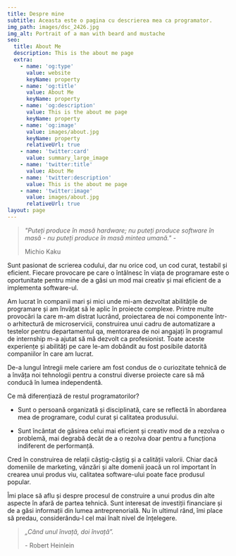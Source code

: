 ```yaml
---
title: Despre mine
subtitle: Aceasta este o pagina cu descrierea mea ca programator.
img_path: images/dsc_2426.jpg
img_alt: Portrait of a man with beard and mustache
seo:
  title: About Me
  description: This is the about me page
  extra:
    - name: 'og:type'
      value: website
      keyName: property
    - name: 'og:title'
      value: About Me
      keyName: property
    - name: 'og:description'
      value: This is the about me page
      keyName: property
    - name: 'og:image'
      value: images/about.jpg
      keyName: property
      relativeUrl: true
    - name: 'twitter:card'
      value: summary_large_image
    - name: 'twitter:title'
      value: About Me
    - name: 'twitter:description'
      value: This is the about me page
    - name: 'twitter:image'
      value: images/about.jpg
      relativeUrl: true
layout: page
---
```

> *"Puteți produce în masă hardware; nu puteți produce software în masă - nu puteți produce în masă mintea umană." -*
>
> Michio Kaku

Sunt pasionat de scrierea codului, dar nu orice cod, un cod curat, testabil și eficient. Fiecare provocare pe care o întâlnesc în viața de programare este o oportunitate pentru mine de a găsi un mod mai creativ și mai eficient de a implementa software-ul.

Am lucrat în companii mari și mici unde mi-am dezvoltat abilitățile de programare și am învățat să le aplic în proiecte complexe.
Printre multe provocări la care m-am distrat lucrând, proiectarea de noi componente într-o arhitectură de microservicii, construirea unui cadru de automatizare a testelor pentru departamentul qa, mentorarea de noi angajați în programul de internship m-a ajutat să mă dezvolt ca profesionist. Toate aceste experiențe și abilități pe care le-am dobândit au fost posibile datorită companiilor în care am lucrat.

De-a lungul întregii mele cariere am fost condus de o curiozitate tehnică de a învăța noi tehnologii pentru a construi diverse proiecte care să mă conducă în lumea independentă.

Ce mă diferențiază de restul programatorilor?

*   Sunt o persoană organizată și disciplinată, care se reflectă în abordarea mea de programare, codul curat și calitatea produsului.

*   Sunt încântat de găsirea celui mai eficient și creativ mod de a rezolva o problemă, mai degrabă decât de a o rezolva doar pentru a funcționa indiferent de performanță.

Cred în construirea de relații câștig-câștig și a calității valorii. Chiar dacă domeniile de marketing, vânzări și alte domenii joacă un rol important în crearea unui produs viu, calitatea software-ului poate face produsul popular.

Îmi place să aflu și despre procesul de construire a unui produs din alte aspecte în afară de partea tehnică.
Sunt interesat de investiții financiare și de a găsi informații din lumea antreprenorială.
Nu în ultimul rând, îmi place să predau, considerându-l cel mai înalt nivel de înțelegere.

> *„Când unul învață, doi învață”.*
>
> \- Robert Heinlein
